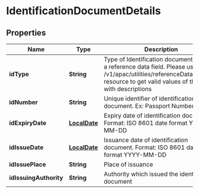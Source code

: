 # IdentificationDocumentDetails

## Properties
Name | Type | Description | Notes
------------ | ------------- | ------------- | -------------
**idType** | **String** | Type of Identification document. This is a reference data field. Please use /v1/apac/utilities/referenceData/{idType} resource to get valid values of this field with descriptions |  [optional]
**idNumber** | **String** | Unique identifier of identification document. Ex: Passport Number |  [optional]
**idExpiryDate** | [**LocalDate**](LocalDate.md) | Expiry date of identification document. Format: ISO 8601 date format YYYY-MM-DD |  [optional]
**idIssueDate** | [**LocalDate**](LocalDate.md) | Issuance date of identification document. Format: ISO 8601 date format YYYY-MM-DD |  [optional]
**idIssuePlace** | **String** | Place of issuance |  [optional]
**idIssuingAuthority** | **String** | Authority which issued the identification document |  [optional]

